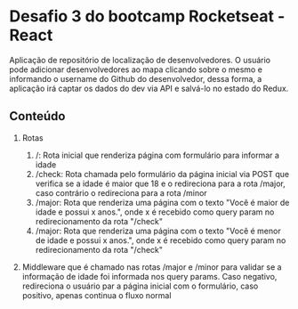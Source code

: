 # Desafio 3 do bootcamp Rocketseat - React

Aplicação de repositório de localização de desenvolvedores. O usuário pode adicionar desenvolvedores ao mapa clicando sobre o mesmo e informando o username do
Github do desenvolvedor, dessa forma, a aplicação irá captar os dados do dev via API e salvá-lo
no estado do Redux.

## Conteúdo

1. Rotas

   1. /: Rota inicial que renderiza página com formulário para informar a idade
   2. /check: Rota chamada pelo formulário da página inicial via POST que verifica se a idade é maior que 18 e o redireciona para a rota /major, caso contrário o redireciona para a rota /minor
   3. /major: Rota que renderiza uma página com o texto "Você é maior de idade e possui x anos.", onde x é recebido como query param no redirecionamento da rota "/check"
   4. /major: Rota que renderiza uma página com o texto "Você é menor de idade e possui x anos.", onde x é recebido como query param no redirecionamento da rota "/check"

2. Middleware que é chamado nas rotas /major e /minor para validar se a informação de idade foi informada nos query params. Caso negativo, redireciona o usuário par a página inicial com o formulário, caso positivo, apenas continua o fluxo normal
